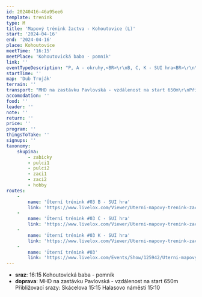 ```yaml
---
id: 20240416-46a95ee6
template: trenink
type: M
title: 'Mapový trénink žactva - Kohoutovice (L)'
start: '2024-04-16'
end: '2024-04-16'
place: Kohoutovice
meetTime: '16:15'
meetPlace: 'Kohoutovická baba - pomník'
link: ''
eventTypeDescription: "P, A - okruhy,<BR>\r\nB, C, K - SUI hra<BR>\r\n\r\n<IMG SRC=\"https://www.livelox.com/Events/QrCode/125942\" WIDTH=\"240\" HEIGHT=\"260\">"
startTime: ''
map: 'Dub Troják'
terrain: ''
transport: "MHD na zastávku Pavlovská - vzdálenost na start 650m\r\nPřibližovací srazy:\r\nSkácelova 15:15\r\nHalasovo náměstí 15:10"
accomodation: ''
food: ''
leader: ''
note: ''
return: ''
price: ''
program: ''
thingsToTake: ''
signups: ''
taxonomy:
    skupina:
        - zabicky
        - pulci1
        - pulci2
        - zaci1
        - zaci2
        - hobby
routes:
    -
        name: 'Úterní trénink #03 B - SUI hra'
        link: 'https://www.livelox.com/Viewer/Uterni-mapovy-trenink-zactvo-03/B?classId=743191'
    -
        name: 'Úterní trénink #03 C - SUI hra'
        link: 'https://www.livelox.com/Viewer/Uterni-mapovy-trenink-zactvo-03/C?classId=743192'
    -
        name: 'Úterní trénink #03 K - SUI hra'
        link: 'https://www.livelox.com/Viewer/Uterni-mapovy-trenink-zactvo-03/K?classId=743193'
    -
        name: 'Úterní trénink #03'
        link: 'https://www.livelox.com/Events/Show/125942/Uterni-mapovy-trenink-zactvo-03'
---
```


* **sraz**: 16:15 Kohoutovická baba - pomník
* **doprava**: MHD na zastávku Pavlovská - vzdálenost na start 650m
Přibližovací srazy:
Skácelova 15:15
Halasovo náměstí 15:10

